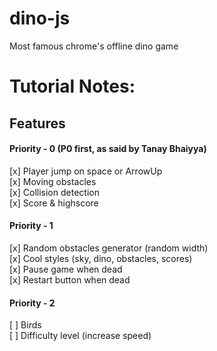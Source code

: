 # dino-js
Most famous chrome's offline dino game

# Tutorial Notes:
## Features
#### Priority - 0 (P0 first, as said by Tanay Bhaiyya)
[x] Player jump on space or ArrowUp  
[x] Moving obstacles  
[x] Collision detection  
[x] Score & highscore  

#### Priority - 1
[x] Random obstacles generator (random width)  
[x] Cool styles (sky, dino, obstacles, scores)  
[x] Pause game when dead  
[x] Restart button when dead  

#### Priority - 2
[ ] Birds  
[ ] Difficulty level (increase speed)  